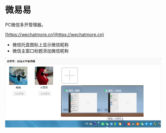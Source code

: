 # 微易易

PC微信多开管理器。

[https://wechatmore.cn](https://wechatmore.cn)

* 微信托盘图标上显示微信昵称
* 微信主窗口标题添加微信昵称

![预览图](imgs/1.png)